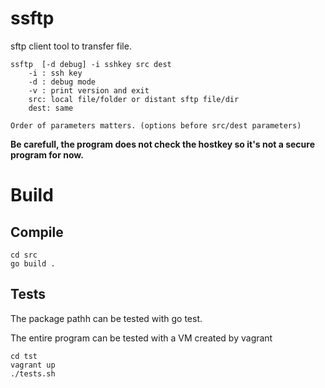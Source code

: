 # ssftp

sftp client tool to transfer file. 

```
ssftp  [-d debug] -i sshkey src dest
    -i : ssh key
    -d : debug mode
    -v : print version and exit
    src: local file/folder or distant sftp file/dir
    dest: same

Order of parameters matters. (options before src/dest parameters)
```

**Be carefull, the program does not check the hostkey so it's not a secure program for now.**

# Build

## Compile

```
cd src
go build . 
```

## Tests

The package pathh can be tested with go test.

The entire program can be tested with a VM created by vagrant

```
cd tst
vagrant up
./tests.sh
```

